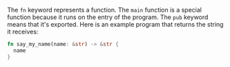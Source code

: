 The `fn` keyword represents a function. The `main` function is a special function because it runs on the entry of the program. The `pub` keyword means that it's exported. Here is an example program that returns the string it receives:

```rust
fn say_my_name(name: &str) -> &str {
  name
}
```
